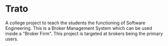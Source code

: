 # Trato
A college project to teach the students the functioning of Software Engineering. This is a Broker Management System which can be used inside a "Broker Firm". This project is targeted at brokers being the primary users.

